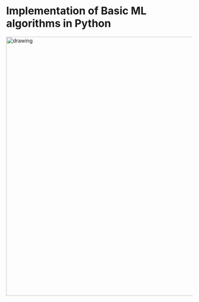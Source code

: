 # Implementation of Basic ML algorithms in Python 
<img src="https://i.ytimg.com/vi/VxDaB7muReQ/maxresdefault.jpg" alt="drawing" width="700"/>
